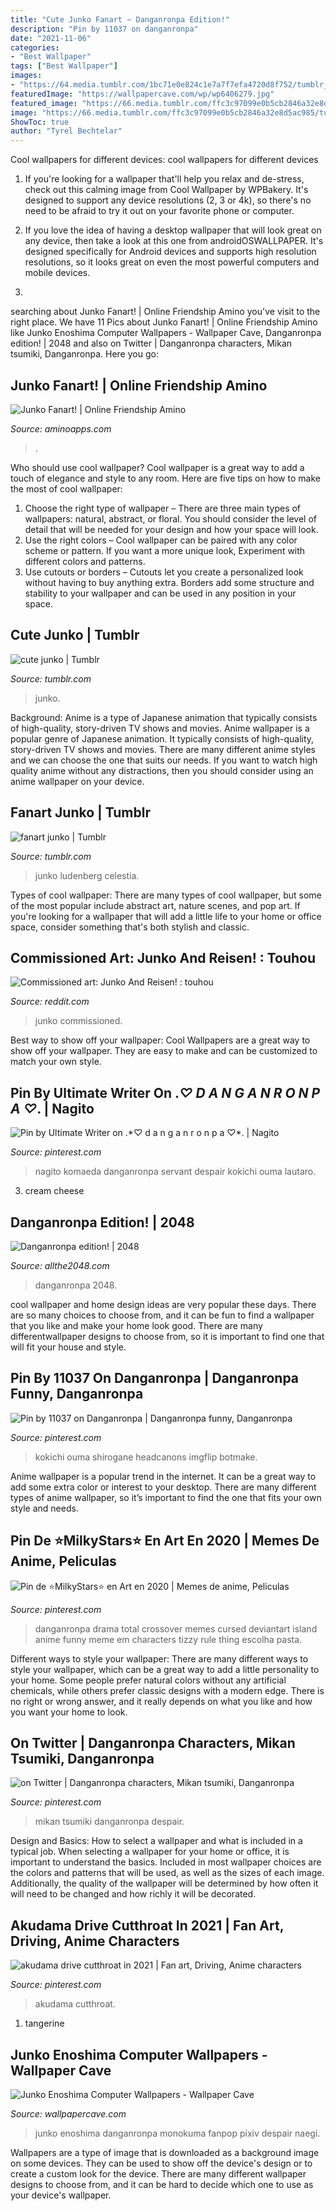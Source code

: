 ```yaml
---
title: "Cute Junko Fanart ~ Danganronpa Edition!"
description: "Pin by 11037 on danganronpa"
date: "2021-11-06"
categories:
- "Best Wallpaper"
tags: ["Best Wallpaper"]
images:
- "https://64.media.tumblr.com/1bc71e0e824c1e7a7f7efa4720d8f752/tumblr_oz45faEMUo1waan1ho1_500.png"
featuredImage: "https://wallpapercave.com/wp/wp6406279.jpg"
featured_image: "https://66.media.tumblr.com/ffc3c97099e0b5cb2846a32e8d5ac985/tumblr_oxs1t0bQAk1qjg20ao5_500.png"
image: "https://66.media.tumblr.com/ffc3c97099e0b5cb2846a32e8d5ac985/tumblr_oxs1t0bQAk1qjg20ao5_500.png"
ShowToc: true
author: "Tyrel Bechtelar"
---
```



Cool wallpapers for different devices:
cool wallpapers for different devices 

1. If you're looking for a wallpaper that'll help you relax and de-stress, check out this calming image from Cool Wallpaper by WPBakery. It's designed to support any device resolutions (2, 3 or 4k), so there's no need to be afraid to try it out on your favorite phone or computer.

2. If you love the idea of having a desktop wallpaper that will look great on any device, then take a look at this one from androidOSWALLPAPER. It's designed specifically for Android devices and supports high resolution resolutions, so it looks great on even the most powerful computers and mobile devices.

3.

	

		
searching about Junko Fanart! | Online Friendship Amino you've visit to the right place. We have 11 Pics about Junko Fanart! | Online Friendship Amino like Junko Enoshima Computer Wallpapers - Wallpaper Cave, Danganronpa edition! | 2048 and also on Twitter | Danganronpa characters, Mikan tsumiki, Danganronpa. Here you go:
		
    
## Junko Fanart! | Online Friendship Amino

<img loading=lazy src="http://pm1.narvii.com/7609/6f95fa69fd3a0cbc6b43a72b58b2a99f6bee5dbcr1-2048-2048v2_uhq.jpg" onerror="this.onerror=null;this.src='https://tse4.mm.bing.net/th?id=OIP.qYdMROS2cTYNWdGDrP4yWwHaHa&amp;pid=15.1';" alt="Junko Fanart! | Online Friendship Amino">

_Source: aminoapps.com_

>. 

	

Who should use cool wallpaper?
Cool wallpaper is a great way to add a touch of elegance and style to any room. Here are five tips on how to make the most of cool wallpaper: 
1) Choose the right type of wallpaper – There are three main types of wallpapers: natural, abstract, or floral. You should consider the level of detail that will be needed for your design and how your space will look. 
2) Use the right colors – Cool wallpaper can be paired with any color scheme or pattern. If you want a more unique look, Experiment with different colors and patterns. 
3) Use cutouts or borders – Cutouts let you create a personalized look without having to buy anything extra. Borders add some structure and stability to your wallpaper and can be used in any position in your space.

    
## Cute Junko | Tumblr

<img loading=lazy src="https://64.media.tumblr.com/1bc71e0e824c1e7a7f7efa4720d8f752/tumblr_oz45faEMUo1waan1ho1_500.png" onerror="this.onerror=null;this.src='https://tse3.mm.bing.net/th?id=OIP.6OfjmjpJcxXWGsWafzzWYwHaHs&amp;pid=15.1';" alt="cute junko | Tumblr">

_Source: tumblr.com_

>junko. 

	

Background: Anime is a type of Japanese animation that typically consists of high-quality, story-driven TV shows and movies.
Anime wallpaper is a popular genre of Japanese animation. It typically consists of high-quality, story-driven TV shows and movies. There are many different anime styles and we can choose the one that suits our needs. If you want to watch high quality anime without any distractions, then you should consider using an anime wallpaper on your device.

    
## Fanart Junko | Tumblr

<img loading=lazy src="https://66.media.tumblr.com/ffc3c97099e0b5cb2846a32e8d5ac985/tumblr_oxs1t0bQAk1qjg20ao5_500.png" onerror="this.onerror=null;this.src='https://tse2.mm.bing.net/th?id=OIP.V-58ppDBa52vEhjEN0FRnwHaHa&amp;pid=15.1';" alt="fanart junko | Tumblr">

_Source: tumblr.com_

>junko ludenberg celestia. 

	

Types of cool wallpaper:
There are many types of cool wallpaper, but some of the most popular include abstract art, nature scenes, and pop art. If you're looking for a wallpaper that will add a little life to your home or office space, consider something that's both stylish and classic.

    
## Commissioned Art: Junko And Reisen! : Touhou

<img loading=lazy src="https://preview.redd.it/hlo50o06qvz41.jpg?auto=webp&amp;s=853f20ccdb5ee507d357c1ece04329ae77774c5f" onerror="this.onerror=null;this.src='https://tse2.mm.bing.net/th?id=OIP.pE_7OJTX3xd-d8LIuUzm7AHaJb&amp;pid=15.1';" alt="Commissioned art: Junko And Reisen! : touhou">

_Source: reddit.com_

>junko commissioned. 

	

Best way to show off your wallpaper:
Cool Wallpapers are a great way to show off your wallpaper. They are easy to make and can be customized to match your own style.

    
## Pin By Ultimate Writer On .*♡ D A N G A N R O N P A ♡*. | Nagito

<img loading=lazy src="https://i.pinimg.com/736x/26/75/4a/26754a033f924dce58e4e895c64705be.jpg" onerror="this.onerror=null;this.src='https://tse4.mm.bing.net/th?id=OIP.ZIxaE3u7z58ESHFy3loPIQHaKd&amp;pid=15.1';" alt="Pin by Ultimate Writer on .*♡ d a n g a n r o n p a ♡*. | Nagito">

_Source: pinterest.com_

>nagito komaeda danganronpa servant despair kokichi ouma lautaro. 

	

3. cream cheese 

    
## Danganronpa Edition! | 2048

<img loading=lazy src="https://pa1.narvii.com/6518/98cfb271821748311ae63b6e0e302d92d3582917_hq.gif" onerror="this.onerror=null;this.src='https://tse4.mm.bing.net/th?id=OIP.DoohWjXimdRSJq2hqH4jJQHaHa&amp;pid=15.1';" alt="Danganronpa edition! | 2048">

_Source: allthe2048.com_

>danganronpa 2048. 

	

cool wallpaper and home design ideas are very popular these days. There are so many choices to choose from, and it can be fun to find a wallpaper that you like and make your home look good. There are many differentwallpaper designs to choose from, so it is important to find one that will fit your house and style.

    
## Pin By 11037 On Danganronpa | Danganronpa Funny, Danganronpa

<img loading=lazy src="https://i.pinimg.com/736x/66/36/2d/66362dbb279567be5985486f53945830.jpg" onerror="this.onerror=null;this.src='https://tse1.mm.bing.net/th?id=OIP.mGDLgxTq-V8RfVT8q7LrugHaMt&amp;pid=15.1';" alt="Pin by 11037 on Danganronpa | Danganronpa funny, Danganronpa">

_Source: pinterest.com_

>kokichi ouma shirogane headcanons imgflip botmake. 

	

Anime wallpaper is a popular trend in the internet. It can be a great way to add some extra color or interest to your desktop. There are many different types of anime wallpaper, so it’s important to find the one that fits your own style and needs.

    
## Pin De ⭐️MilkyStars⭐️ En Art En 2020 | Memes De Anime, Peliculas

<img loading=lazy src="https://i.pinimg.com/736x/32/60/a3/3260a3847b5e38898b85894881cd0587.jpg" onerror="this.onerror=null;this.src='https://tse2.mm.bing.net/th?id=OIP.hS9L9iyzs5MxmprUnlrx_QHaE2&amp;pid=15.1';" alt="Pin de ⭐️MilkyStars⭐️ en Art en 2020 | Memes de anime, Peliculas">

_Source: pinterest.com_

>danganronpa drama total crossover memes cursed deviantart island anime funny meme em characters tizzy rule thing escolha pasta. 

	

Different ways to style your wallpaper:
There are many different ways to style your wallpaper, which can be a great way to add a little personality to your home. Some people prefer natural colors without any artificial chemicals, while others prefer classic designs with a modern edge. There is no right or wrong answer, and it really depends on what you like and how you want your home to look.

    
## On Twitter | Danganronpa Characters, Mikan Tsumiki, Danganronpa

<img loading=lazy src="https://i.pinimg.com/736x/5c/10/b2/5c10b23f870ffda0498433199eb48452.jpg" onerror="this.onerror=null;this.src='https://tse1.mm.bing.net/th?id=OIP.RPCK2y-QSIfMIg2daUPlegHaKd&amp;pid=15.1';" alt="on Twitter | Danganronpa characters, Mikan tsumiki, Danganronpa">

_Source: pinterest.com_

>mikan tsumiki danganronpa despair. 

	

Design and Basics: How to select a wallpaper and what is included in a typical job.
When selecting a wallpaper for your home or office, it is important to understand the basics. Included in most wallpaper choices are the colors and patterns that will be used, as well as the sizes of each image. Additionally, the quality of the wallpaper will be determined by how often it will need to be changed and how richly it will be decorated.

    
## Akudama Drive Cutthroat In 2021 | Fan Art, Driving, Anime Characters

<img loading=lazy src="https://i.pinimg.com/736x/f5/eb/f8/f5ebf88613dc940e1e09b53ebeb451c2.jpg" onerror="this.onerror=null;this.src='https://tse2.mm.bing.net/th?id=OIP.6CN2UIGrd6mPbSvjRVp0DQHaHa&amp;pid=15.1';" alt="akudama drive cutthroat in 2021 | Fan art, Driving, Anime characters">

_Source: pinterest.com_

>akudama cutthroat. 

	

1. tangerine 

    
## Junko Enoshima Computer Wallpapers - Wallpaper Cave

<img loading=lazy src="https://wallpapercave.com/wp/wp6406279.jpg" onerror="this.onerror=null;this.src='https://tse2.mm.bing.net/th?id=OIP.y1HwL7IBwUsmrskwn1U4NAHaF7&amp;pid=15.1';" alt="Junko Enoshima Computer Wallpapers - Wallpaper Cave">

_Source: wallpapercave.com_

>junko enoshima danganronpa monokuma fanpop pixiv despair naegi. 

	

Wallpapers are a type of image that is downloaded as a background image on some devices. They can be used to show off the device's design or to create a custom look for the device. There are many different wallpaper designs to choose from, and it can be hard to decide which one to use as your device's wallpaper.

